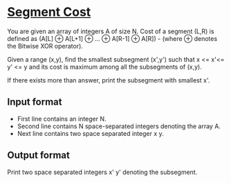 # [Segment Cost][link]

You are given an array of integers A of size N. Cost of a segment (L,R) is defined as (A[L] ⊕ A[L+1] ⊕ ... ⊕ A[R-1] ⊕ A[R]) - (where ⊕ denotes the Bitwise XOR operator).

Given a range (x,y), find the smallest subsegment (x',y') such that x <= x'<= y' <= y and its cost is maximum among all the subsegments of (x,y).

If there exists more than answer, print the subsegment with smallest x'.

## Input format

- First line contains an integer N.
- Second line contains N space-separated integers denoting the array A.
- Next line contains two space separated integer x y.

## Output format

Print two space separated integers x' y' denoting the subsegment.

[link]: https://www.hackerearth.com/practice/algorithms/searching/binary-search/practice-problems/algorithm/segment-cost-af31ef0c/
